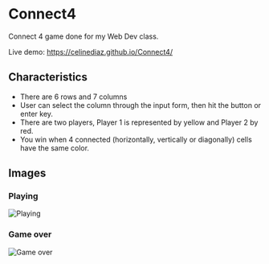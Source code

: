 # Connect4
Connect 4 game done for my Web Dev class.

Live demo: https://celinediaz.github.io/Connect4/

## Characteristics
- There are 6 rows and 7 columns
- User can select the column through the input form, then hit the button or enter key.
- There are two players, Player 1 is represented by yellow and Player 2 by red.
- You win when 4 connected (horizontally, vertically or diagonally) cells have the same color.
## Images
### Playing
![Playing](https://user-images.githubusercontent.com/38956985/107986159-1a78d680-6f91-11eb-9f57-bb3c14958d38.png)
### Game over
![Game over](https://user-images.githubusercontent.com/38956985/107986260-4d22cf00-6f91-11eb-8b62-14976072b9c2.png)
